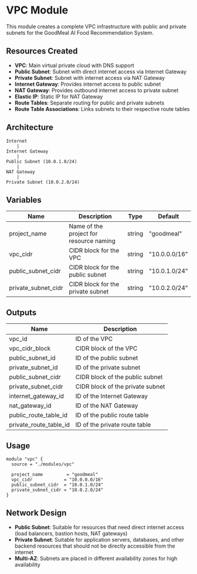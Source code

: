 # VPC Module

This module creates a complete VPC infrastructure with public and private subnets for the GoodMeal AI Food Recommendation System.

## Resources Created

- **VPC**: Main virtual private cloud with DNS support
- **Public Subnet**: Subnet with direct internet access via Internet Gateway
- **Private Subnet**: Subnet with internet access via NAT Gateway
- **Internet Gateway**: Provides internet access to public subnet
- **NAT Gateway**: Provides outbound internet access to private subnet
- **Elastic IP**: Static IP for NAT Gateway
- **Route Tables**: Separate routing for public and private subnets
- **Route Table Associations**: Links subnets to their respective route tables

## Architecture

```
Internet
    |
Internet Gateway
    |
Public Subnet (10.0.1.0/24)
    |
NAT Gateway
    |
Private Subnet (10.0.2.0/24)
```

## Variables

| Name | Description | Type | Default |
|------|-------------|------|---------|
| project_name | Name of the project for resource naming | string | "goodmeal" |
| vpc_cidr | CIDR block for the VPC | string | "10.0.0.0/16" |
| public_subnet_cidr | CIDR block for the public subnet | string | "10.0.1.0/24" |
| private_subnet_cidr | CIDR block for the private subnet | string | "10.0.2.0/24" |

## Outputs

| Name | Description |
|------|-------------|
| vpc_id | ID of the VPC |
| vpc_cidr_block | CIDR block of the VPC |
| public_subnet_id | ID of the public subnet |
| private_subnet_id | ID of the private subnet |
| public_subnet_cidr | CIDR block of the public subnet |
| private_subnet_cidr | CIDR block of the private subnet |
| internet_gateway_id | ID of the Internet Gateway |
| nat_gateway_id | ID of the NAT Gateway |
| public_route_table_id | ID of the public route table |
| private_route_table_id | ID of the private route table |

## Usage

```hcl
module "vpc" {
  source = "./modules/vpc"
  
  project_name         = "goodmeal"
  vpc_cidr            = "10.0.0.0/16"
  public_subnet_cidr  = "10.0.1.0/24"
  private_subnet_cidr = "10.0.2.0/24"
}
```

## Network Design

- **Public Subnet**: Suitable for resources that need direct internet access (load balancers, bastion hosts, NAT gateways)
- **Private Subnet**: Suitable for application servers, databases, and other backend resources that should not be directly accessible from the internet
- **Multi-AZ**: Subnets are placed in different availability zones for high availability 